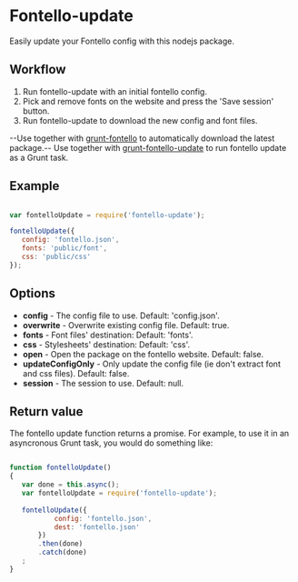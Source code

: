 # Fontello-update

Easily update your Fontello config with this nodejs package.

## Workflow

1. Run fontello-update with an initial fontello config.
2. Pick and remove fonts on the website and press the 'Save session' button.
3. Run fontello-update to download the new config and font files.

--Use together with [grunt-fontello](https://www.npmjs.org/package/grunt-fontello) to automatically download the latest package.--
Use together with [grunt-fontello-update](https://www.npmjs.org/package/grunt-fontello-update) to run fontello update as a Grunt task.

## Example

 ```javascript

var fontelloUpdate = require('fontello-update');

fontelloUpdate({
	config: 'fontello.json',
	fonts: 'public/font',
	css: 'public/css'
});

```

## Options
* **config** - The config file to use. Default: 'config.json'.
* **overwrite** - Overwrite existing config file. Default: true.
* **fonts** - Font files' destination: Default: 'fonts'.
* **css** - Stylesheets' destination: Default: 'css'.
* **open** - Open the package on the fontello website. Default: false.
* **updateConfigOnly** - Only update the config file (ie don't extract font and css files). Default: false.
* **session** - The session to use. Default: null.

## Return value
The fontello update function returns a promise. For example, to use it in an
asyncronous Grunt task, you would do something like:

 ```javascript

function fontelloUpdate()
{
	var done = this.async();
	var fontelloUpdate = require('fontello-update');
	
	fontelloUpdate({
			config: 'fontello.json',
			dest: 'fontello.json'
		})
		.then(done)
		.catch(done)
	;
}

 ```
